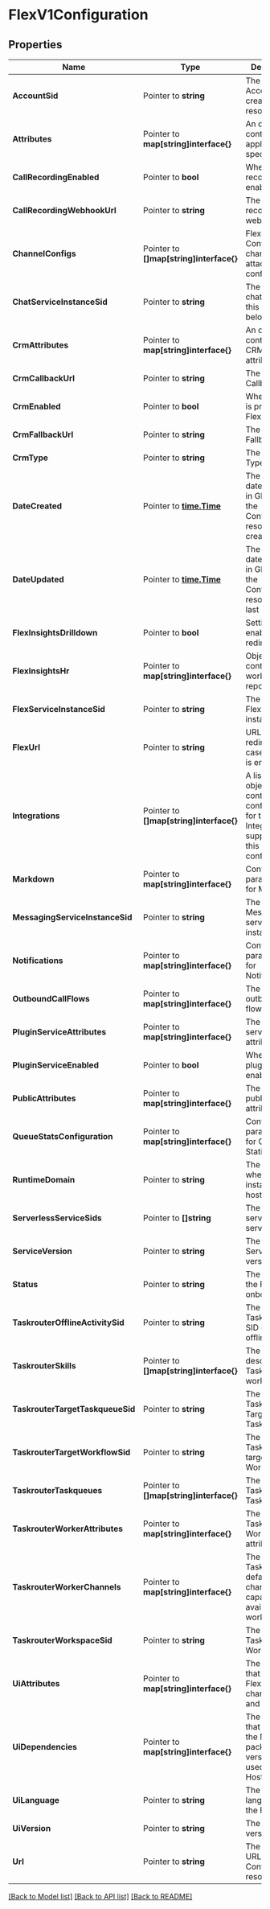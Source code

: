 # FlexV1Configuration

## Properties

Name | Type | Description | Notes
------------ | ------------- | ------------- | -------------
**AccountSid** | Pointer to **string** | The SID of the Account that created the resource |
**Attributes** | Pointer to **map[string]interface{}** | An object that contains application-specific data |
**CallRecordingEnabled** | Pointer to **bool** | Whether call recording is enabled |
**CallRecordingWebhookUrl** | Pointer to **string** | The call recording webhook URL |
**ChannelConfigs** | Pointer to **[]map[string]interface{}** | Flex Conversations channels' attachments configurations |
**ChatServiceInstanceSid** | Pointer to **string** | The SID of the chat service this user belongs to |
**CrmAttributes** | Pointer to **map[string]interface{}** | An object that contains the CRM attributes |
**CrmCallbackUrl** | Pointer to **string** | The CRM Callback URL |
**CrmEnabled** | Pointer to **bool** | Whether CRM is present for Flex |
**CrmFallbackUrl** | Pointer to **string** | The CRM Fallback URL |
**CrmType** | Pointer to **string** | The CRM Type |
**DateCreated** | Pointer to [**time.Time**](time.Time.md) | The ISO 8601 date and time in GMT when the Configuration resource was created |
**DateUpdated** | Pointer to [**time.Time**](time.Time.md) | The ISO 8601 date and time in GMT when the Configuration resource was last updated |
**FlexInsightsDrilldown** | Pointer to **bool** | Setting to enable Flex UI redirection |
**FlexInsightsHr** | Pointer to **map[string]interface{}** | Object that controls workspace reporting |
**FlexServiceInstanceSid** | Pointer to **string** | The SID of the Flex service instance |
**FlexUrl** | Pointer to **string** | URL to redirect to in case drilldown is enabled. |
**Integrations** | Pointer to **[]map[string]interface{}** | A list of objects that contain the configurations for the Integrations supported in this configuration |
**Markdown** | Pointer to **map[string]interface{}** | Configurable parameters for Markdown |
**MessagingServiceInstanceSid** | Pointer to **string** | The SID of the Messaging service instance |
**Notifications** | Pointer to **map[string]interface{}** | Configurable parameters for Notifications |
**OutboundCallFlows** | Pointer to **map[string]interface{}** | The list of outbound call flows |
**PluginServiceAttributes** | Pointer to **map[string]interface{}** | The plugin service attributes |
**PluginServiceEnabled** | Pointer to **bool** | Whether the plugin service enabled |
**PublicAttributes** | Pointer to **map[string]interface{}** | The list of public attributes |
**QueueStatsConfiguration** | Pointer to **map[string]interface{}** | Configurable parameters for Queues Statistics |
**RuntimeDomain** | Pointer to **string** | The URL where the Flex instance is hosted |
**ServerlessServiceSids** | Pointer to **[]string** | The list of serverless service SIDs |
**ServiceVersion** | Pointer to **string** | The Flex Service version |
**Status** | Pointer to **string** | The status of the Flex onboarding |
**TaskrouterOfflineActivitySid** | Pointer to **string** | The TaskRouter SID of the offline activity |
**TaskrouterSkills** | Pointer to **[]map[string]interface{}** | The Skill description for TaskRouter workers |
**TaskrouterTargetTaskqueueSid** | Pointer to **string** | The SID of the TaskRouter Target TaskQueue |
**TaskrouterTargetWorkflowSid** | Pointer to **string** | The SID of the TaskRouter target Workflow |
**TaskrouterTaskqueues** | Pointer to **[]map[string]interface{}** | The list of TaskRouter TaskQueues |
**TaskrouterWorkerAttributes** | Pointer to **map[string]interface{}** | The TaskRouter Worker attributes |
**TaskrouterWorkerChannels** | Pointer to **map[string]interface{}** | The TaskRouter default channel capacities and availability for workers |
**TaskrouterWorkspaceSid** | Pointer to **string** | The SID of the TaskRouter Workspace |
**UiAttributes** | Pointer to **map[string]interface{}** | The object that describes Flex UI characteristics and settings |
**UiDependencies** | Pointer to **map[string]interface{}** | The object that defines the NPM packages and versions to be used in Hosted Flex |
**UiLanguage** | Pointer to **string** | The primary language of the Flex UI |
**UiVersion** | Pointer to **string** | The Pinned UI version |
**Url** | Pointer to **string** | The absolute URL of the Configuration resource |

[[Back to Model list]](../README.md#documentation-for-models) [[Back to API list]](../README.md#documentation-for-api-endpoints) [[Back to README]](../README.md)


